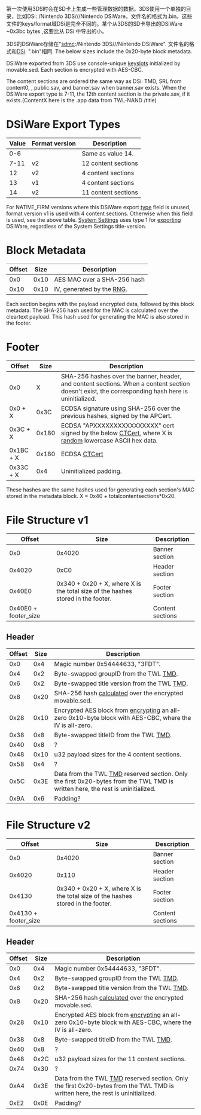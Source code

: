 第一次使用3DS时会在SD卡上生成一些管理数据的数据。3DS使用一个单独的目录，比如DSi:
/Nintendo 3DS/<SomeID>/<SomeID>/Nintendo
DSiWare。文件名的格式为<titleidlow>.bin。这些文件的keys/format域DSi是完全不同的。某个从3DS的SD卡导出的DSiWare
~0x3bc bytes ,这要比从 DSi 中导出的小。

3DS的DSiWare存储在"[sdmc](SD_Filesystem "wikilink"):/Nintendo
3DS/<ID0>/<ID1>/Nintendo DSiWare".
文件名的格式和[DSi](http://dsibrew.org/wiki/Tad):
"<TitleID-Low>.bin"相同. The below sizes include the 0x20-byte block
metadata.

DSiWare exported from 3DS use console-unique
[keyslots](Nand/private/movable.sed "wikilink") initialized by
movable.sed. Each section is encrypted with AES-CBC.

The content sections are ordered the same way as DSi: TMD, SRL from
content0, <content1-7 for format v2>, public.sav, and banner.sav when
banner.sav exists. When the DSiWare export type is 7-11, the 12th
content section is the private.sav, if it exists.(ContentX here is the
.app data from TWL-NAND /title)

# DSiWare Export Types

| Value | Format version | Description         |
|-------|----------------|---------------------|
| 0-6   |                | Same as value 14.   |
| 7-11  | v2             | 12 content sections |
| 12    | v2             | 4 content sections  |
| 13    | v1             | 4 content sections  |
| 14    | v2             | 11 content sections |

For NATIVE_FIRM versions where this DSiWare export
[type](AM:ExportDSiWare "wikilink") field is unused, format version v1
is used with 4 content sections. Otherwise when this field is used, see
the above table. [System Settings](System_Settings "wikilink") uses type
1 for [exporting](AM:ExportDSiWare "wikilink") DSiWare, regardless of
the System Settings title-version.

# Block Metadata

| Offset | Size | Description                                                       |
|--------|------|-------------------------------------------------------------------|
| 0x0    | 0x10 | AES MAC over a SHA-256 hash                                       |
| 0x10   | 0x10 | IV, generated by the [RNG](PSPXI:GenerateRandomBytes "wikilink"). |

Each section begins with the payload encrypted data, followed by this
block metadata. The SHA-256 hash used for the MAC is calculated over the
cleartext payload. This hash used for generating the MAC is also stored
in the footer.

# Footer

| Offset    | Size  | Description                                                                                                                                                          |
|-----------|-------|----------------------------------------------------------------------------------------------------------------------------------------------------------------------|
| 0x0       | X     | SHA-256 hashes over the banner, header, and content sections. When a content section doesn't exist, the corresponding hash here is uninitialized.                    |
| 0x0 + X   | 0x3C  | ECDSA signature using SHA-256 over the previous hashes, signed by the APCert.                                                                                        |
| 0x3C + X  | 0x180 | ECDSA "APXXXXXXXXXXXXXXXX" cert signed by the below [CTCert](CTCert "wikilink"), where X is [random](PSPXI:GenerateRandomBytes "wikilink") lowercase ASCII hex data. |
| 0x1BC + X | 0x180 | ECDSA [CTCert](CTCert "wikilink")                                                                                                                                    |
| 0x33C + X | 0x4   | Uninitialized padding.                                                                                                                                               |

These hashes are the same hashes used for generating each section's MAC
stored in the metadata block. X = 0x40 + totalcontentsections\*0x20.

# File Structure v1

| Offset               | Size                                                                            | Description      |
|----------------------|---------------------------------------------------------------------------------|------------------|
| 0x0                  | 0x4020                                                                          | Banner section   |
| 0x4020               | 0xC0                                                                            | Header section   |
| 0x40E0               | 0x340 + 0x20 + X, where X is the total size of the hashes stored in the footer. | Footer section   |
| 0x40E0 + footer_size |                                                                                 | Content sections |

## Header

| Offset | Size | Description                                                                                                                                      |
|--------|------|--------------------------------------------------------------------------------------------------------------------------------------------------|
| 0x0    | 0x4  | Magic number 0x54444633, "3FDT".                                                                                                                 |
| 0x4    | 0x2  | Byte-swapped groupID from the TWL [TMD](TMD "wikilink").                                                                                         |
| 0x6    | 0x2  | Byte-swapped title version from the TWL [TMD](TMD "wikilink").                                                                                   |
| 0x8    | 0x20 | SHA-256 hash [calculated](AMPXI:ValidateDSiWareMovableSedHash "wikilink") over the encrypted movable.sed.                                        |
| 0x28   | 0x10 | Encrypted AES block from [encrypting](AES "wikilink") an all-zero 0x10-byte block with AES-CBC, where the IV is all-zero.                        |
| 0x38   | 0x8  | Byte-swapped titleID from the TWL [TMD](TMD "wikilink").                                                                                         |
| 0x40   | 0x8  | ?                                                                                                                                                |
| 0x48   | 0x10 | u32 payload sizes for the 4 content sections.                                                                                                    |
| 0x58   | 0x4  | ?                                                                                                                                                |
| 0x5C   | 0x3E | Data from the TWL [TMD](TMD "wikilink") reserved section. Only the first 0x20-bytes from the TWL TMD is written here, the rest is uninitialized. |
| 0x9A   | 0x6  | Padding?                                                                                                                                         |

# File Structure v2

| Offset               | Size                                                                            | Description      |
|----------------------|---------------------------------------------------------------------------------|------------------|
| 0x0                  | 0x4020                                                                          | Banner section   |
| 0x4020               | 0x110                                                                           | Header section   |
| 0x4130               | 0x340 + 0x20 + X, where X is the total size of the hashes stored in the footer. | Footer section   |
| 0x4130 + footer_size |                                                                                 | Content sections |

## Header

| Offset | Size | Description                                                                                                                                      |
|--------|------|--------------------------------------------------------------------------------------------------------------------------------------------------|
| 0x0    | 0x4  | Magic number 0x54444633, "3FDT".                                                                                                                 |
| 0x4    | 0x2  | Byte-swapped groupID from the TWL [TMD](TMD "wikilink").                                                                                         |
| 0x6    | 0x2  | Byte-swapped title version from the TWL [TMD](TMD "wikilink").                                                                                   |
| 0x8    | 0x20 | SHA-256 hash [calculated](AMPXI:ValidateDSiWareMovableSedHash "wikilink") over the encrypted movable.sed.                                        |
| 0x28   | 0x10 | Encrypted AES block from [encrypting](AES "wikilink") an all-zero 0x10-byte block with AES-CBC, where the IV is all-zero.                        |
| 0x38   | 0x8  | Byte-swapped titleID from the TWL [TMD](TMD "wikilink").                                                                                         |
| 0x40   | 0x8  | ?                                                                                                                                                |
| 0x48   | 0x2C | u32 payload sizes for the 11 content sections.                                                                                                   |
| 0x74   | 0x30 | ?                                                                                                                                                |
| 0xA4   | 0x3E | Data from the TWL [TMD](TMD "wikilink") reserved section. Only the first 0x20-bytes from the TWL TMD is written here, the rest is uninitialized. |
| 0xE2   | 0x0E | Padding?                                                                                                                                         |